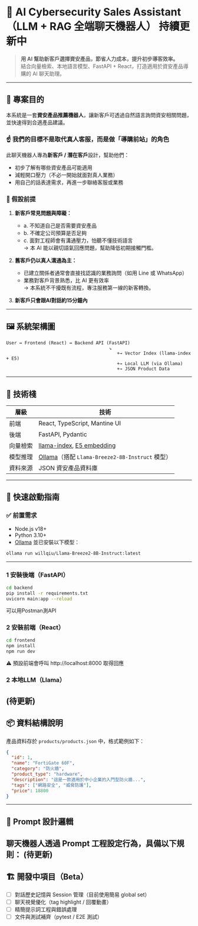# 🧠 AI Cybersecurity Sales Assistant（LLM + RAG 全端聊天機器人）  持續更新中

> **用 AI 幫助新客戶選擇資安產品，節省人力成本，提升初步導客效率。**  
> 結合向量檢索、本地語言模型、FastAPI + React，打造適用於資安產品導購的 AI 聊天助理。

---

## 🎯 專案目的

本系統是一套**資安產品推薦機器人**，讓新客戶可透過自然語言詢問資安相關問題，並快速得到合適產品建議。

### ☝️ 我們的目標不是取代真人客服，而是做「導購前站」的角色

此聊天機器人專為**新客戶 / 潛在客戶**設計，幫助他們：
- 初步了解有哪些資安產品可能適用
- 減輕開口壓力（不必一開始就面對真人業務）
- 用自己的話表達需求，再進一步聯絡客服或業務

### 👥 假設前提

1. **新客戶常見問題與障礙：**
   - a. 不知道自己是否需要資安產品
   - b. 不確定公司預算是否足夠
   - c. 面對工程師會有溝通壓力，怕聽不懂技術語言  
   → 本 AI 能以親切語氣回應問題，幫助降低初期接觸門檻。

2. **舊客戶仍以真人溝通為主：**
   - 已建立關係者通常會直接找認識的業務詢問（如用 Line 或 WhatsApp）
   - 業務對客戶背景熟悉，比 AI 更有效率  
   → 本系統不干擾既有流程，專注服務第一線的新客轉換。

3. **新客戶只會跟AI對話約15分鐘內**
---

## 🖼️ 系統架構圖

```
User ↔️ Frontend (React) ↔️ Backend API (FastAPI)
                                       ↘
                                          +→ Vector Index (llama-index + E5)
                                          +→ Local LLM (via Ollama)
                                          +→ JSON Product Data
```

---

## 🔧 技術棧

| 層級 | 技術 |
|------|------|
| 前端 | React, TypeScript, Mantine UI |
| 後端 | FastAPI, Pydantic |
| 向量檢索 | [llama-index](https://github.com/jerryjliu/llama_index), [E5 embedding](https://huggingface.co/intfloat/multilingual-e5-large) |
| 模型推理 | [Ollama](https://ollama.com/)（搭配 `Llama-Breeze2-8B-Instruct` 模型） |
| 資料來源 | JSON 資安產品資料庫 |

---

## 🚀 快速啟動指南

### ✅ 前置需求

- Node.js v18+
- Python 3.10+
- [Ollama](https://ollama.com/) 並已安裝以下模型：

```bash
ollama run willqiu/Llama-Breeze2-8B-Instruct:latest
```

---

### 1 安裝後端（FastAPI）

```bash
cd backend
pip install -r requirements.txt
uvicorn main:app --reload
```
可以用Postman測API

### 2 安裝前端（React）

```bash
cd frontend
npm install
npm run dev
```
⚠️ 預設前端會呼叫 http://localhost:8000 取得回應

### 2 本地LLM（Llama）
(待更新)
---

## 📦 資料結構說明

產品資料存於 `products/products.json` 中，格式範例如下：

```json
{
  "id": 1,
  "name": "FortiGate 60F",
  "category": "防火牆",
  "product_type": "hardware",
  "description": "這是一款適用於中小企業的入門型防火牆...",
  "tags": ["網路安全", "威脅防護"],
  "price": 18800
}
```


---

## 🤖 Prompt 設計邏輯

聊天機器人透過 Prompt 工程設定行為，具備以下規則：
(待更新)
---

## 🏗️ 開發中項目（Beta）

- [ ] 對話歷史記憶與 Session 管理（目前使用簡易 global set）
- [ ] 聊天視覺優化（tag highlight / 回覆動畫）
- [ ] 精簡提示詞工程與錯誤處理
- [ ] 文件與測試補齊（pytest / E2E 測試）
